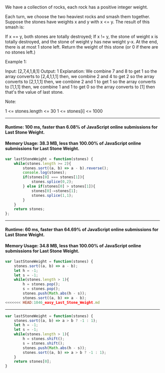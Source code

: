 We have a collection of rocks, each rock has a positive integer weight.

Each turn, we choose the two heaviest rocks and smash them together.  Suppose the stones have weights x and y with x <= y.  The result of this smash is:

If x == y, both stones are totally destroyed;
If x != y, the stone of weight x is totally destroyed, and the stone of weight y has new weight y-x.
At the end, there is at most 1 stone left.  Return the weight of this stone (or 0 if there are no stones left.)

 

Example 1:

Input: [2,7,4,1,8,1]
Output: 1
Explanation: 
We combine 7 and 8 to get 1 so the array converts to [2,4,1,1,1] then,
we combine 2 and 4 to get 2 so the array converts to [2,1,1,1] then,
we combine 2 and 1 to get 1 so the array converts to [1,1,1] then,
we combine 1 and 1 to get 0 so the array converts to [1] then that's the value of last stone.
 

Note:

1 <= stones.length <= 30
1 <= stones[i] <= 1000



---
#### Runtime: 100 ms, faster than 6.08% of JavaScript online submissions for Last Stone Weight.
#### Memory Usage: 38.3 MB, less than 100.00% of JavaScript online submissions for Last Stone Weight.
```javascript
var lastStoneWeight = function(stones) {
    while(stones.length >= 2){
        stones.sort((a, b) => a - b).reverse();
        console.log(stones);
        if(stones[0] === stones[1]){
            stones.splice(0,2);
        } else if(stones[0] > stones[1]){
            stones[0]-=stones[1];
            stones.splice(1,1);
        }
    }
    return stones;
};
```

---
#### Runtime: 60 ms, faster than 64.69% of JavaScript online submissions for Last Stone Weight.
#### Memory Usage: 34.8 MB, less than 100.00% of JavaScript online submissions for Last Stone Weight.
```javascript
var lastStoneWeight = function(stones) {
    stones.sort((a, b) => a - b);
    let h = -1;
    let s = -1;
    while(stones.length > 1){
        h = stones.pop();
        s = stones.pop();
        stones.push(Math.abs(h - s));
        stones.sort((a, b) => a - b);
<<<<<<< HEAD:1046_easy_Last_Stone_Weight.md
```
---
```javascript
var lastStoneWeight = function(stones) {
    stones.sort((a, b) => a > b ? -1 : 1);
    let h = -1;
    let s = -1;
    while(stones.length > 1){
        h = stones.shift();
        s = stones.shift();
        stones.push(Math.abs(h - s));
        stones.sort((a, b) => a > b ? -1 : 1);
    }
    return stones[0];
}
```
